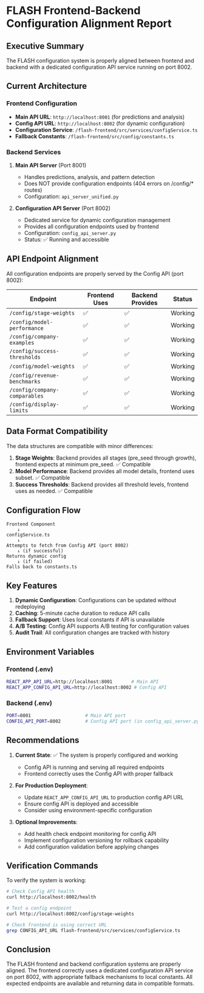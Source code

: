 # FLASH Frontend-Backend Configuration Alignment Report

## Executive Summary
The FLASH configuration system is properly aligned between frontend and backend with a dedicated configuration API service running on port 8002.

## Current Architecture

### Frontend Configuration
- **Main API URL**: `http://localhost:8001` (for predictions and analysis)
- **Config API URL**: `http://localhost:8002` (for dynamic configuration)
- **Configuration Service**: `/flash-frontend/src/services/configService.ts`
- **Fallback Constants**: `/flash-frontend/src/config/constants.ts`

### Backend Services
1. **Main API Server** (Port 8001)
   - Handles predictions, analysis, and pattern detection
   - Does NOT provide configuration endpoints (404 errors on /config/* routes)
   - Configuration: `api_server_unified.py`

2. **Configuration API Server** (Port 8002)
   - Dedicated service for dynamic configuration management
   - Provides all configuration endpoints used by frontend
   - Configuration: `config_api_server.py`
   - Status: ✅ Running and accessible

## API Endpoint Alignment

All configuration endpoints are properly served by the Config API (port 8002):

| Endpoint | Frontend Uses | Backend Provides | Status |
|----------|---------------|------------------|---------|
| `/config/stage-weights` | ✅ | ✅ | Working |
| `/config/model-performance` | ✅ | ✅ | Working |
| `/config/company-examples` | ✅ | ✅ | Working |
| `/config/success-thresholds` | ✅ | ✅ | Working |
| `/config/model-weights` | ✅ | ✅ | Working |
| `/config/revenue-benchmarks` | ✅ | ✅ | Working |
| `/config/company-comparables` | ✅ | ✅ | Working |
| `/config/display-limits` | ✅ | ✅ | Working |

## Data Format Compatibility

The data structures are compatible with minor differences:

1. **Stage Weights**: Backend provides all stages (pre_seed through growth), frontend expects at minimum pre_seed. ✅ Compatible
2. **Model Performance**: Backend provides all model details, frontend uses subset. ✅ Compatible
3. **Success Thresholds**: Backend provides all threshold levels, frontend uses as needed. ✅ Compatible

## Configuration Flow

```
Frontend Component
    ↓
configService.ts
    ↓
Attempts to fetch from Config API (port 8002)
    ↓ (if successful)
Returns dynamic config
    ↓ (if failed)
Falls back to constants.ts
```

## Key Features

1. **Dynamic Configuration**: Configurations can be updated without redeploying
2. **Caching**: 5-minute cache duration to reduce API calls
3. **Fallback Support**: Uses local constants if API is unavailable
4. **A/B Testing**: Config API supports A/B testing for configuration values
5. **Audit Trail**: All configuration changes are tracked with history

## Environment Variables

### Frontend (.env)
```bash
REACT_APP_API_URL=http://localhost:8001       # Main API
REACT_APP_CONFIG_API_URL=http://localhost:8002 # Config API
```

### Backend (.env)
```bash
PORT=8001                    # Main API port
CONFIG_API_PORT=8002         # Config API port (in config_api_server.py)
```

## Recommendations

1. **Current State**: ✅ The system is properly configured and working
   - Config API is running and serving all required endpoints
   - Frontend correctly uses the Config API with proper fallback

2. **For Production Deployment**:
   - Update `REACT_APP_CONFIG_API_URL` to production config API URL
   - Ensure config API is deployed and accessible
   - Consider using environment-specific configuration

3. **Optional Improvements**:
   - Add health check endpoint monitoring for config API
   - Implement configuration versioning for rollback capability
   - Add configuration validation before applying changes

## Verification Commands

To verify the system is working:

```bash
# Check Config API health
curl http://localhost:8002/health

# Test a config endpoint
curl http://localhost:8002/config/stage-weights

# Check frontend is using correct URL
grep CONFIG_API_URL flash-frontend/src/services/configService.ts
```

## Conclusion

The FLASH frontend and backend configuration systems are properly aligned. The frontend correctly uses a dedicated configuration API service on port 8002, with appropriate fallback mechanisms to local constants. All expected endpoints are available and returning data in compatible formats.